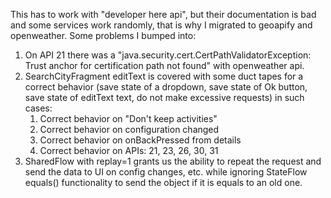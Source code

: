 This has to work with "developer here api", but their documentation is bad and some services work randomly, that is why I migrated to geoapify and openweather.
Some problems I bumped into:
1) On API 21 there was a "java.security.cert.CertPathValidatorException: Trust anchor for certification path not found" with openweather api.
2) SearchCityFragment editText is covered with some duct tapes for a correct behavior (save state of a dropdown, save state of Ok button, save state of editText text, do not make excessive requests) in such cases:
   1) Correct behavior on "Don't keep activities"
   2) Correct behavior on configuration changed
   3) Correct behavior on onBackPressed from details
   4) Correct behavior on APIs: 21, 23, 26, 30, 31
3) SharedFlow with replay=1 grants us the ability to repeat the request and send the data to UI on config changes, etc. while ignoring StateFlow equals() functionality to send the object if it is equals to an old one.